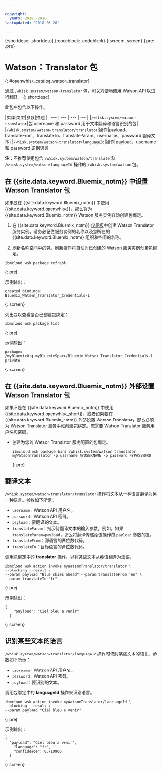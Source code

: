 ```yaml
---

copyright:
  years: 2016, 2018
lastupdated: "2018-03-26"

---
```


{:shortdesc: .shortdesc}
{:codeblock: .codeblock}
{:screen: .screen}
{:pre: .pre}

# Watson：Translator 包
{: #openwhisk_catalog_watson_translator}

通过 `/whisk.system/watson-translator` 包，可以方便地调用 Watson API 以进行翻译。
{: shortdesc}

此包中包含以下操作。

|实体|类型|参数|描述
|
| --- | --- | --- | --- |
|`/whisk.system/watson-translator`|包|username 和 password|用于文本翻译和语言识别的包|
|`/whisk.system/watson-translator/translator`|操作|payload、translateFrom、translateTo、translateParam、username、password|翻译文本|
|`/whisk.system/watson-translator/languageId`|操作|payload、username 和 password|识别语言|

**注**：不推荐使用包含 `/whisk.system/watson/translate` 和 `/whisk.system/watson/languageId` 操作的 `/whisk.system/watson` 包。

## 在 {{site.data.keyword.Bluemix_notm}} 中设置 Watson Translator 包

如果是在 {{site.data.keyword.Bluemix_notm}} 中使用 {{site.data.keyword.openwhisk}}，那么将为 {{site.data.keyword.Bluemix_notm}} Watson 服务实例自动创建包绑定。

1. 在 {{site.data.keyword.Bluemix_notm}} [仪表板](http://console.bluemix.net)中创建 Watson Translator 服务实例。请务必记住服务实例的名称以及您所在的 {{site.data.keyword.Bluemix_notm}} 组织和空间的名称。

2. 刷新名称空间中的包。刷新操作将自动为已创建的 Watson 服务实例创建包绑定。
  ```
  ibmcloud wsk package refresh
  ```
  {: pre}

  示例输出：
  ```
  created bindings:
  Bluemix_Watson_Translator_Credentials-1
  ```
  {: screen}

  列出包以查看是否已创建包绑定：
  ```
  ibmcloud wsk package list
  ```
  {: pre}

  示例输出：
  ```
  packages
  /myBluemixOrg_myBluemixSpace/Bluemix_Watson_Translator_Credentials-1 private
  ```
  {: screen}

## 在 {{site.data.keyword.Bluemix_notm}} 外部设置 Watson Translator 包

如果不是在 {{site.data.keyword.Bluemix_notm}} 中使用 {{site.data.keyword.openwhisk_short}}，或者如果要在 {{site.data.keyword.Bluemix_notm}} 外部设置 Watson Translator，那么必须为 Watson Translator 服务手动创建包绑定。您需要 Watson Translator 服务用户名和密码。

- 创建为您的 Watson Translator 服务配置的包绑定。
  ```
  ibmcloud wsk package bind /whisk.system/watson-translator myWatsonTranslator -p username MYUSERNAME -p password MYPASSWORD
  ```
  {: pre}

## 翻译文本

`/whisk.system/watson-translator/translator` 操作将文本从一种语言翻译为另一种语言。参数如下所示：

- `username`：Watson API 用户名。
- `password`：Watson API 密码。
- `payload`：要翻译的文本。
- `translateParam`：指示待翻译文本的输入参数。例如，如果 `translateParam=payload`，那么将翻译传递给该操作的 `payload` 参数的值。
- `translateFrom`：源语言的两位数代码。
- `translateTo`：目标语言的两位数代码。

调用包绑定中的 **translator** 操作，以将某些文本从英语翻译为法语。
```
ibmcloud wsk action invoke myWatsonTranslator/translator \
--blocking --result \
--param payload "Blue skies ahead" --param translateFrom "en" \
--param translateTo "fr"
```
{: pre}

示例输出：
```
{
    "payload": "Ciel bleu a venir"
  }
  ```
{: screen}

## 识别某些文本的语言

`/whisk.system/watson-translator/languageId` 操作可识别某些文本的语言。参数如下所示：

- `username`：Watson API 用户名。
- `password`：Watson API 密码。
- `payload`：要识别的文本。

调用包绑定中的 **languageId** 操作来识别语言。
```
ibmcloud wsk action invoke myWatsonTranslator/languageId \
--blocking --result \
--param payload "Ciel bleu a venir"
```
{: pre}

示例输出：
```
{
  "payload": "Ciel bleu a venir",
    "language": "fr",
    "confidence": 0.710906
  }
  ```
{: screen}
